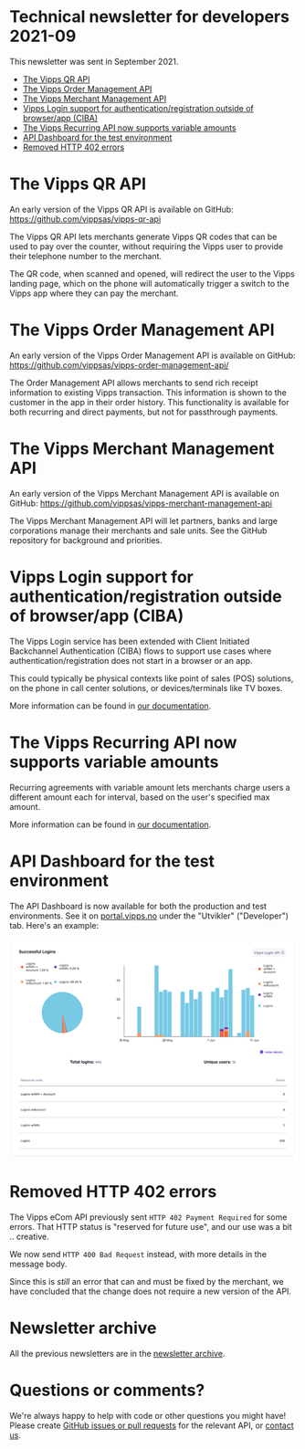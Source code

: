 # Technical newsletter for developers 2021-09

This newsletter was sent in September 2021.

- [The Vipps QR API](#the-vipps-qr-api)
- [The Vipps Order Management API](#the-vipps-order-management-api)
- [The Vipps Merchant Management API](#the-vipps-merchant-management-api)
- [Vipps Login support for authentication/registration outside of browser/app (CIBA)](#vipps-login-support-for-authenticationregistration-outside-of-browserapp-ciba)
- [The Vipps Recurring API now supports variable amounts](#the-vipps-recurring-api-now-supports-variable-amounts)
- [API Dashboard for the test environment](#api-dashboard-for-the-test-environment)
- [Removed HTTP 402 errors](#removed-http-402-errors)

# The Vipps QR API

An early version of the Vipps QR API is available on GitHub:
https://github.com/vippsas/vipps-qr-api

The Vipps QR API lets merchants generate Vipps QR codes that can be used to pay
over the counter, without requiring the Vipps user to provide their telephone
number to the merchant.

The QR code, when scanned and opened, will redirect the user to the Vipps
landing page, which on the phone will automatically trigger a switch to the
Vipps app where they can pay the merchant.

# The Vipps Order Management API

An early version of the Vipps Order Management API is available on GitHub:
https://github.com/vippsas/vipps-order-management-api/

The Order Management API allows merchants to send rich receipt information to
existing Vipps transaction. This information is shown to the customer in the
app in their order history. This functionality is available for both recurring
and direct payments, but not for passthrough payments.

# The Vipps Merchant Management API

An early version of the Vipps Merchant Management API is available on GitHub:
https://github.com/vippsas/vipps-merchant-management-api

The Vipps Merchant Management API will let partners, banks and large corporations
manage their merchants and sale units. See the GitHub repository for
background and priorities.

# Vipps Login support for authentication/registration outside of browser/app (CIBA)

The Vipps Login service has been extended with Client Initiated Backchannel Authentication
(CIBA) flows to support use cases where authentication/registration does not start in a browser or an app.

This could typically be physical contexts like point of sales (POS) solutions, on the
phone in call center solutions, or devices/terminals like TV boxes.

More information can be found in [our documentation](https://github.com/vippsas/vipps-login-api/blob/master/vipps-login-api.md#client-initiated-backchannel-authentication-flows-ciba---special-cases-where-login-does-not-start-in-browser-or-app).

# The Vipps Recurring API now supports variable amounts

Recurring agreements with variable amount lets merchants charge users a different amount each for interval, based on the user's specified max amount.

More information can be found in [our documentation](https://github.com/vippsas/vipps-recurring-api/blob/master/vipps-recurring-api.md#recurring-agreements-with-variable-amount).

# API Dashboard for the test environment

The API Dashboard is now available for both the production and test environments.
See it on
[portal.vipps.no](https://portal.vipps.no)
under the "Utvikler" ("Developer") tab.
Here's an example:

<img src="images/2021-06-api-dashboard-login-example.png" alt="api-dashboard login data" style="width:1000px;"/>

# Removed HTTP 402 errors

The Vipps eCom API previously sent `HTTP 402 Payment Required` for some errors.
That HTTP status is "reserved for future use", and our use was a bit .. creative.

We now send `HTTP 400 Bad Request` instead, with more details in the message body.

Since this is _still_ an error that can and must be fixed by the merchant,
we have concluded that the change does not require a new version of the API.

# Newsletter archive

All the previous newsletters are in the
[newsletter archive](https://github.com/vippsas/vipps-developers/tree/master/newsletters).

# Questions or comments?

We're always happy to help with code or other questions you might have!
Please create [GitHub issues or pull requests](https://github.com/vippsas)
for the relevant API,
or [contact us](https://github.com/vippsas/vipps-developers/blob/master/contact.md).
